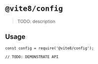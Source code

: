 # `@vite8/config`

> TODO: description

## Usage

```
const config = require('@vite8/config');

// TODO: DEMONSTRATE API
```
